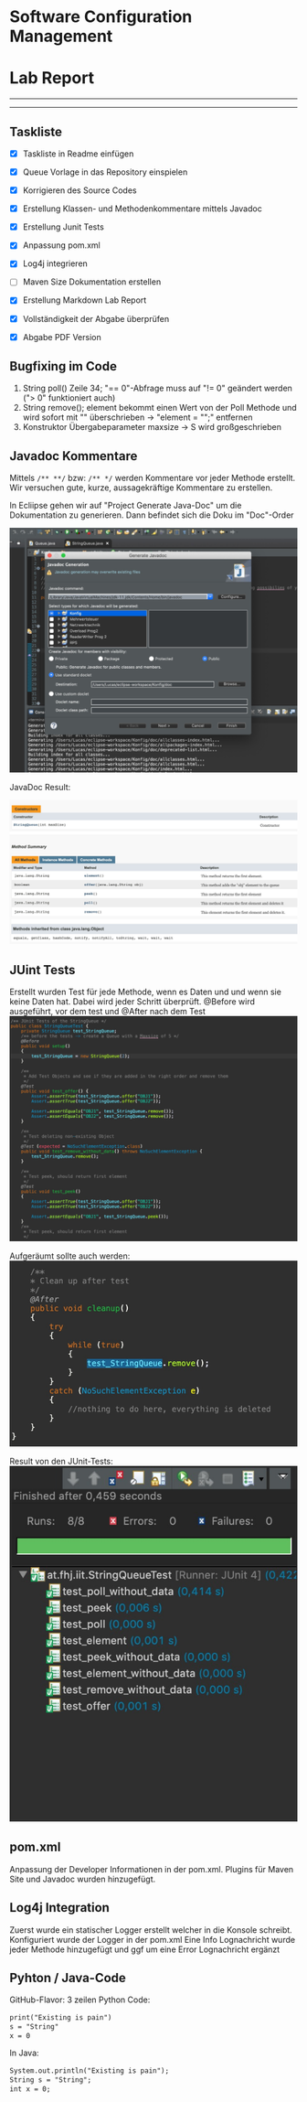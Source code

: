# Software Configuration Management #

# Lab Report #

--------------------------


-----------------------
## Taskliste ##
- [X] Taskliste in Readme einfügen
- [X] Queue Vorlage in das Repository einspielen
- [X] Korrigieren des Source Codes
- [X] Erstellung Klassen- und Methodenkommentare mittels Javadoc
- [X] Erstellung Junit Tests
- [X] Anpassung pom.xml
- [X] Log4j integrieren
- [ ] Maven Size Dokumentation erstellen
- [X] Erstellung Markdown Lab Report
- [X] Vollständigkeit der Abgabe überprüfen
- [X] Abgabe PDF Version


## Bugfixing im Code ##
 
1. String poll() Zeile 34; "== 0"-Abfrage muss auf "!= 0" geändert werden ("> 0" funktioniert auch)
2. String remove(); element bekommt einen Wert von der Poll Methode und wird sofort mit "" überschrieben -> "element = "";" entfernen
3. Konstruktor Übergabeparameter maxsize -> S wird großgeschrieben


## Javadoc Kommentare ##
Mittels ``/** **/`` bzw: ``/** */`` werden Kommentare vor jeder Methode erstellt.
Wir versuchen gute, kurze, aussagekräftige Kommentare zu erstellen.

In Ecliipse gehen wir auf "Project Generate Java-Doc" um die Dokumentation zu generieren.
Dann befindet sich die Doku im "Doc"-Order

![Screenshot von der javaDoc Generation](./media/javadoc_generation.jpg)

JavaDoc Result:

![Screenshot von JavaDoc](./media/javadoc.jpg)

## JUint Tests ##
Erstellt wurden Test für jede Methode, wenn es Daten und und wenn sie keine Daten hat.
Dabei wird jeder Schritt überprüft.
@Before wird ausgeführt, vor dem test und @After nach dem Test
![Screenshot vom JUnit Test Code](./media/unit_test_code.jpg)

Aufgeräumt sollte auch werden:
![Screenshot vom JUnit Test cleanup](./media/unit_test_code_cleanup.jpg)

Result von den JUnit-Tests:
![Screenshot von den JUnit Test-Results](./media/unit_tests.jpg)


## pom.xml ##
Anpassung der Developer Informationen in der pom.xml. 
Plugins für Maven Site und Javadoc wurden hinzugefügt.

## Log4j Integration ##
Zuerst wurde ein statischer Logger erstellt welcher in die Konsole schreibt. 
Konfiguriert wurde der Logger in der pom.xml
Eine Info Lognachricht wurde jeder Methode hinzugefügt und ggf um eine Error Lognachricht ergänzt

## Pyhton / Java-Code ##
GitHub-Flavor: 3 zeilen Python Code:
```
print("Existing is pain")
s = "String"
x = 0
```

In Java:
```
System.out.println("Existing is pain");
String s = "String";
int x = 0;
```


